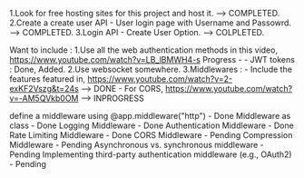 1.Look for free hosting sites for this project and host it.                 -->   COMPLETED.
2.Create a create user API - User login page with Username and Passowrd.    -->   COMPLETED.
3.Login API - Create User Option.                                           -->   COLPLETED.

Want to include : 
1.Use all the web authentication methods in this video, https://www.youtube.com/watch?v=LB_lBMWH4-s
    Progress - 
        -   JWT tokens : Done, Added.
2.Use websocket somewhere.
3.Middlewares : 
    - Include the features featured in, https://www.youtube.com/watch?v=2-exKF2Vszg&t=24s  --> DONE
    - For CORS, https://www.youtube.com/watch?v=-AM5QVkb0OM  --> INPROGRESS


define a middleware using @app.middleware("http")  -  Done
Middleware as class  -  Done
Logging Middleware  -  Done
Authentication Middleware  -  Done
Rate Limiting Middleware  -  Done
CORS Middleware  -  Pending
Compression Middleware  -  Pending
Asynchronous vs. synchronous middleware  -  Pending
Implementing third-party authentication middleware (e.g., OAuth2)  -  Pending